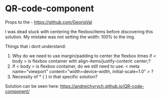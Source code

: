 # QR-code-component

Props to the - https://github.com/GeorisVal 

I was dead stuck with centering the flexbox/items before discovering this solution. My mistake was not setting the width: 100% to the img. 

Things that i dont understand: 
1. Why do we need to use margin/padding to center the flexbox itmes if < body > is flexbox container with align-items/justify-content: center;?
2. If < body > is flexbox container, do we still need to use: < meta name="viewport" content="width=device-width, initial-scale=1.0" > ?
3. Necessity of * { } in that specific solution?

Solution can be seen here: https://andreichyrych.github.io/QR-code-component/ 
